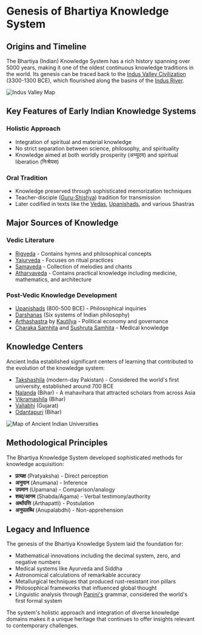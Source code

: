 # Genesis of Bhartiya Knowledge System

## Origins and Timeline

The Bhartiya (Indian) Knowledge System has a rich history spanning over 5000 years, making it one of the oldest continuous knowledge traditions in the world. Its genesis can be traced back to the [Indus Valley Civilization](https://en.wikipedia.org/wiki/Indus_Valley_Civilisation) (3300-1300 BCE), which flourished along the basins of the [Indus River](https://en.wikipedia.org/wiki/Indus_River).

![Indus Valley Map](https://upload.wikimedia.org/wikipedia/commons/c/c9/Indus_Valley_Civilization%2C_Mature_Phase_%282600-1900_BCE%29.png)

## Key Features of Early Indian Knowledge Systems

### Holistic Approach

- Integration of spiritual and material knowledge
- No strict separation between science, philosophy, and spirituality
- Knowledge aimed at both worldly prosperity (अभ्युदय) and spiritual liberation (निःश्रेयस)

### Oral Tradition

- Knowledge preserved through sophisticated memorization techniques
- Teacher-disciple ([Guru-Shishya](https://en.wikipedia.org/wiki/Guru%E2%80%93shishya_tradition)) tradition for transmission
- Later codified in texts like the [Vedas](https://en.wikipedia.org/wiki/Vedas), [Upanishads](https://en.wikipedia.org/wiki/Upanishads), and various Shastras

## Major Sources of Knowledge

### Vedic Literature

- [Rigveda](https://en.wikipedia.org/wiki/Rigveda) - Contains hymns and philosophical concepts
- [Yajurveda](https://en.wikipedia.org/wiki/Yajurveda) - Focuses on ritual practices
- [Samaveda](https://en.wikipedia.org/wiki/Samaveda) - Collection of melodies and chants
- [Atharvaveda](https://en.wikipedia.org/wiki/Atharvaveda) - Contains practical knowledge including medicine, mathematics, and architecture

### Post-Vedic Knowledge Development

- [Upanishads](https://en.wikipedia.org/wiki/Upanishads) (800-500 BCE) - Philosophical inquiries
- [Darshanas](https://en.wikipedia.org/wiki/Hindu_philosophy) (Six systems of Indian philosophy)
- [Arthashastra](https://en.wikipedia.org/wiki/Arthashastra) by [Kautilya](https://en.wikipedia.org/wiki/Chanakya) - Political economy and governance
- [Charaka Samhita](https://en.wikipedia.org/wiki/Charaka_Samhita) and [Sushruta Samhita](https://en.wikipedia.org/wiki/Sushruta_Samhita) - Medical knowledge

## Knowledge Centers

Ancient India established significant centers of learning that contributed to the evolution of the knowledge system:

- [Takshashila](https://en.wikipedia.org/wiki/Taxila) (modern-day Pakistan) - Considered the world's first university, established around 700 BCE
- [Nalanda](https://en.wikipedia.org/wiki/Nalanda) (Bihar) - A mahavihara that attracted scholars from across Asia
- [Vikramashila](https://en.wikipedia.org/wiki/Vikramashila) (Bihar)
- [Vallabhi](https://en.wikipedia.org/wiki/Vallabhi) (Gujarat)
- [Odantapuri](https://en.wikipedia.org/wiki/Odantapuri) (Bihar)

![Map of Ancient Indian Universities](https://upload.wikimedia.org/wikipedia/commons/thumb/5/55/Ancient_universities_of_India.svg/800px-Ancient_universities_of_India.svg.png)

## Methodological Principles

The Bhartiya Knowledge System developed sophisticated methods for knowledge acquisition:

- **प्रत्यक्ष** (Pratyaksha) - Direct perception
- **अनुमान** (Anumana) - Inference
- **उपमान** (Upamana) - Comparison/analogy
- **शब्द/आगम** (Shabda/Agama) - Verbal testimony/authority
- **अर्थापत्ति** (Arthapatti) - Postulation
- **अनुपलब्धि** (Anupalabdhi) - Non-apprehension

## Legacy and Influence

The genesis of the Bhartiya Knowledge System laid the foundation for:

- Mathematical innovations including the decimal system, zero, and negative numbers
- Medical systems like Ayurveda and Siddha
- Astronomical calculations of remarkable accuracy
- Metallurgical techniques that produced rust-resistant iron pillars
- Philosophical frameworks that influenced global thought
- Linguistic analysis through [Panini's](https://en.wikipedia.org/wiki/P%C4%81%E1%B9%87ini) grammar, considered the world's first formal system

The system's holistic approach and integration of diverse knowledge domains makes it a unique heritage that continues to offer insights relevant to contemporary challenges.
